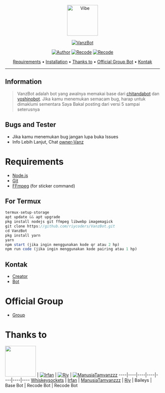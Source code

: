 <p align="center">
<img src="https://telegra.ph/file/411fc4f5e7c337e2481a3.jpg" alt="Vibe" width="100"/>


</p>
<p align="center">
<a href="#"><img title="VanzBot" src="https://img.shields.io/badge/VANZ BOT-green?colorA=%23ff0000&colorB=%23017e40&style=for-the-badge"></a>
</p>
<p align="center">
<a href="https://github.com/rtwone"><img title="Author" src="https://img.shields.io/badge/Author-Irfan-red.svg?style=for-the-badge&logo=github"></a>
<a href="https://github.com/riycoders"><img title="Recode" src="https://img.shields.io/badge/Recode-Riy-red.svg?style=for-the-badge&logo=github"></a>
<a href="https://github.com/ManusiaTamvanzzz"><img title="Recode" src="https://img.shields.io/badge/Recode-Vanz-red.svg?style=for-the-badge&logo=github"></a>
</p>

<p align="center">
  <a href="https://github.com/ManusiaTamvanzzz/VanzBot#requirements">Requirements</a> •
  <a href="https://github.com/ManusiaTamvanzzz/VanzBot#instalasi">Installation</a> •
  <a href="https://github.com/ManusiaTamvanzzz/VanzBot#thanks-to">Thanks to</a> •
  <a href="https://github.com/ManusiaTamvanzzz/VanzBot#Official-Group"> Official Group Bot</a> •
  <a href="https://github.com/ManusiaTamvanzzz/VanzBot#kontak">Kontak</a>
</p>
</div>

---

## Information
> VanzBot adalah bot yang awalnya memakai base dari [chitandabot](https://github.com/rtwone/chitandabot) dan [yoshinobot](https://github.com/riycoders/YoshinoBot).
> Jika kamu menemukan semacam bug, harap untuk dimaklumi sementara
> Saya Bakal posting dari versi 5 sampai seterusnya

## Bugs and Tester
* Jika kamu menemukan bug jangan lupa buka Issues
* Info Lebih Lanjut, Chat [owner-Vanz](https://wa.me/6283857092641?text=Bang+ada+yang+error+atau+bug)

# Requirements
* [Node.js](https://nodejs.org/en/)
* [Git](https://git-scm.com/downloads)
* [FFmpeg](https://github.com/BtbN/FFmpeg-Builds/releases/download/autobuild-2020-12-08-13-03/ffmpeg-n4.3.1-26-gca55240b8c-win64-gpl-4.3.zip) (for sticker command)

## For Termux
```ts
termux-setup-storage
apt update && apt upgrade
pkg install nodejs git ffmpeg libwebp imagemagick
git clone https://github.com/riycoders/VanzBot.git
cd VanzBot
pkg install yarn
yarn
npm start (jika ingin menggunakan kode qr atau 2 hp)
npm run code (jika ingin menggunakan kode pairing atau 1 hp)
```

## Kontak
- [Creator](https://wa.me/6283857092641?text=Bang+minta+sc)
- [Bot](https://wa.me/6281537668728?text=/menu)

# Official Group
- [Group](https://chat.whatsapp.com/Cvptxr26YLp1oVmtDtqhJo)

# Thanks to
<a href="https://github.com/whiskeysockets"><img src="https://github.com/whiskeysockets.png?size=100" width="100" height="100"></a> | [![Irfan](https://github.com/rtwone.png?size=100)](https://github.com/rtwone) | [![Riy](http://github.com/riycoders.png?size=100)](http://github.com/riycoders) | [![ManusiaTamvanzzz](http://github.com/manusiatamvanzzz.png?size=100)](http://github.com/manusiatamvanzzz) 
----|----|----|----|----|----|----
[Whiskeysockets](https://github.com/whiskeysockets) | [Irfan](https://github.com/rtwone) | [ManusiaTamvanzzz](https://github.com/ManusiaTamvanzzz) | [Riy](https://github.com/riycoders)
| Baileys | Base Bot | Recode Bot | Recode Bot
